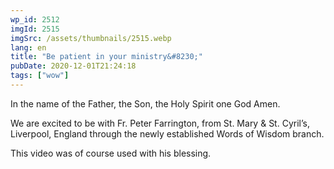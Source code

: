 ```yaml
---
wp_id: 2512
imgId: 2515
imgSrc: /assets/thumbnails/2515.webp
lang: en
title: "Be patient in your ministry&#8230;"
pubDate: 2020-12-01T21:24:18
tags: ["wow"]
---
```


<!-- page: 6 -->

<p>In the name of the Father, the Son, the Holy Spirit one God Amen.</p>
<p>We are excited to be with Fr. Peter Farrington, from St. Mary &amp; St. Cyril&#8217;s, Liverpool, England through the newly established Words of Wisdom branch.</p>
<p>This video was of course used with his blessing.</p>
<p>&nbsp;</p>

